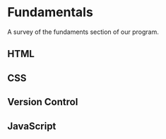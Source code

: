 # Fundamentals

A survey of the fundaments section of our program.

## HTML

## CSS

## Version Control

## JavaScript
